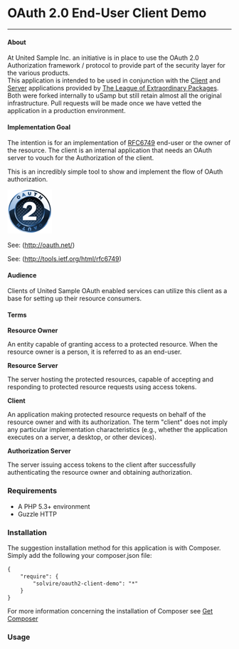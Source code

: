 # OAuth 2.0 End-User Client Demo

- - - 

#### About 
At United Sample Inc. an initiative is in place to use the OAuth 2.0 Authorization framework / protocol to provide part of the security layer for the various products.  
This application is intended to be used in conjunction with the [Client](https://github.com/php-loep/oauth2-client) 
and [Server](https://github.com/php-loep/oauth2-server) applications provided by [The League of Extraordinary Packages](https://github.com/php-loep). 
Both were forked internally to uSamp but still retain almost all the original infrastructure.  Pull requests will be made once we have
vetted the application in a production environment.  

#### Implementation Goal
The intention is for an implementation of [RFC6749](http://tools.ietf.org/html/rfc6749 "RFC6749") end-user or the owner of the resource. 
The client is an internal application that needs an OAuth server to vouch for the Authorization of the client. 

This is an incredibly simple tool to show and implement the flow of OAuth authorization.  

<img src="images/OAuth2.png" alt="OAuth 2 logo" style="width: 100px;"/>

See: (http://oauth.net/)

See: (http://tools.ietf.org/html/rfc6749)  


#### Audience
Clients of United Sample OAuth enabled services can utilize this client as a base for setting up their resource consumers.  

#### Terms 
**Resource Owner**

   An entity capable of granting access to a protected resource.
   When the resource owner is a person, it is referred to as an
   end-user.

**Resource Server**

   The server hosting the protected resources, capable of accepting
   and responding to protected resource requests using access tokens.

**Client**

   An application making protected resource requests on behalf of the
   resource owner and with its authorization.  The term "client" does
   not imply any particular implementation characteristics (e.g.,
   whether the application executes on a server, a desktop, or other
   devices).

**Authorization Server**

   The server issuing access tokens to the client after successfully
   authenticating the resource owner and obtaining authorization.
   
### Requirements
 * A PHP 5.3+ environment
 * Guzzle HTTP 
 
 
### Installation 
The suggestion installation method for this application is with Composer. Simply add the following 
your composer.json file:

    {
        "require": {
            "solvire/oauth2-client-demo": "*"
        }
    }

For more information concerning the installation of Composer see [Get Composer](http://getcomposer.org/)

### Usage 

